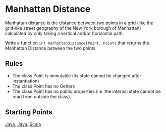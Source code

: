 # Manhattan Distance
Manhattan distance is the distance between two points in a grid (like the grid-like street geography of the New York borough of Manhattan) calculated by only taking a vertical and/or horizontal path.

Write a function `int manhattanDistance(Point, Point)` that returns the Manhattan Distance between the two points.

## Rules
* The class Point is immutable (its state cannot be changed after instantiation)
* The class Point has no Getters
* The class Point has no public properties (i.e. the internal state cannot be read from outside the class).

## Starting Points
[Java](https://github.com/swkBerlin/kata-bootstraps), [Java](https://github.com/coreyhaines/coderetreat/tree/master/starting_points), [Scala](https://github.com/coreyhaines/coderetreat/tree/master/starting_points)